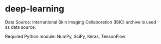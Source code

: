 # deep-learning

Data Source: International Skin Imaging Collaboration (ISIC) archive is used as data source. 

Required Python module: NumPy, SciPy, Keras, TensonFlow
